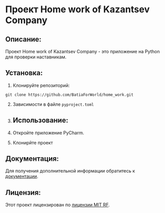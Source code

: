 # Проект Home work of Kazantsev Company

## Описание:

Проект Home work of Kazantsev Company - это приложение на Python для проверки наставникам.

## Установка:

1. Клонируйте репозиторий:
```
git clone https://github.com/BatiaForWorld/home_work.git
```
2. Зависимости в файле ```pyproject.toml```
3. ## Использование:

1. Откройте приложение PyCharm.
2. Клонирйте проект

## Документация:

Для получения дополнительной информации обратитесь к [документации](docs/README.md).

## Лицензия:

Этот проект лицензирован по [лицензии MIT RF](LICENSE).
